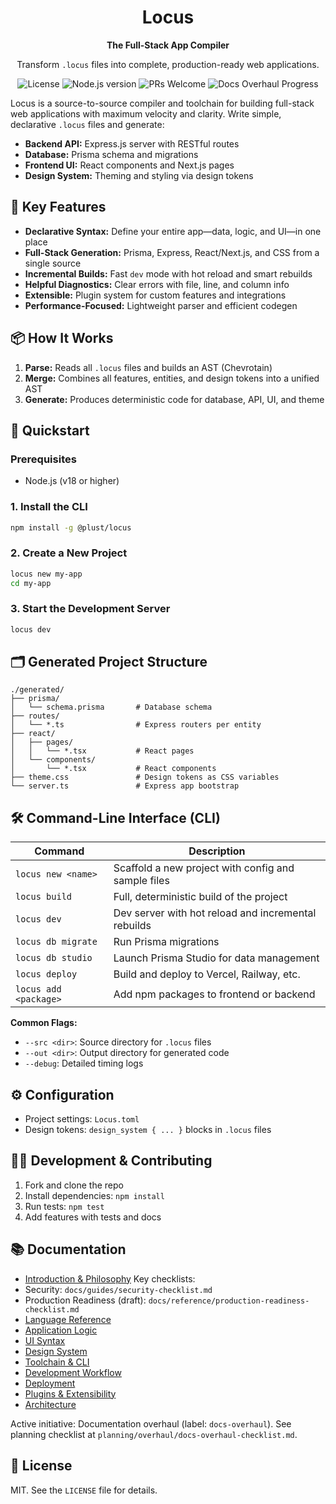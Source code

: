 <div align="center">
  <h1>Locus</h1>
  <p><strong>The Full-Stack App Compiler</strong></p>
  <p>Transform <code>.locus</code> files into complete, production-ready web applications.</p>
</div>

<div align="center">
  <img src="https://img.shields.io/badge/license-MIT-blue.svg" alt="License">
  <img src="https://img.shields.io/badge/node-%3E%3D18-brightgreen.svg" alt="Node.js version">
  <img src="https://img.shields.io/badge/PRs-welcome-brightgreen.svg" alt="PRs Welcome">
  <img src="https://img.shields.io/badge/docs%20overhaul-in%20progress-yellow" alt="Docs Overhaul Progress">
</div>



Locus is a source-to-source compiler and toolchain for building full-stack web applications with maximum velocity and clarity. Write simple, declarative `.locus` files and generate:

- **Backend API:** Express.js server with RESTful routes
- **Database:** Prisma schema and migrations
- **Frontend UI:** React components and Next.js pages
- **Design System:** Theming and styling via design tokens

## 🚀 Key Features

- **Declarative Syntax:** Define your entire app—data, logic, and UI—in one place
- **Full-Stack Generation:** Prisma, Express, React/Next.js, and CSS from a single source
- **Incremental Builds:** Fast `dev` mode with hot reload and smart rebuilds
- **Helpful Diagnostics:** Clear errors with file, line, and column info
- **Extensible:** Plugin system for custom features and integrations
- **Performance-Focused:** Lightweight parser and efficient codegen

## 📦 How It Works

1. **Parse:** Reads all `.locus` files and builds an AST (Chevrotain)
2. **Merge:** Combines all features, entities, and design tokens into a unified AST
3. **Generate:** Produces deterministic code for database, API, UI, and theme

## 🏁 Quickstart

### Prerequisites
- Node.js (v18 or higher)

### 1. Install the CLI
```bash
npm install -g @plust/locus
```

### 2. Create a New Project
```bash
locus new my-app
cd my-app
```

### 3. Start the Development Server
```bash
locus dev
```

## 🗂️ Generated Project Structure

```
./generated/
├── prisma/
│   └── schema.prisma       # Database schema
├── routes/
│   └── *.ts                # Express routers per entity
├── react/
│   ├── pages/
│   │   └── *.tsx           # React pages
│   └── components/
│       └── *.tsx           # React components
├── theme.css               # Design tokens as CSS variables
└── server.ts               # Express app bootstrap
```

## 🛠️ Command-Line Interface (CLI)

| Command                  | Description                                                              |
| ------------------------ | ------------------------------------------------------------------------ |
| `locus new <name>`       | Scaffold a new project with config and sample files                      |
| `locus build`            | Full, deterministic build of the project                                 |
| `locus dev`              | Dev server with hot reload and incremental rebuilds                      |
| `locus db migrate`       | Run Prisma migrations                                                     |
| `locus db studio`        | Launch Prisma Studio for data management                                 |
| `locus deploy`           | Build and deploy to Vercel, Railway, etc.                                |
| `locus add <package>`    | Add npm packages to frontend or backend                                  |

**Common Flags:**
- `--src <dir>`: Source directory for `.locus` files
- `--out <dir>`: Output directory for generated code
- `--debug`: Detailed timing logs

## ⚙️ Configuration

- Project settings: `Locus.toml`
- Design tokens: `design_system { ... }` blocks in `.locus` files

## 🧑‍💻 Development & Contributing

  1. Fork and clone the repo
  2. Install dependencies: `npm install`
  3. Run tests: `npm test`
  4. Add features with tests and docs

## 📚 Documentation

- [Introduction & Philosophy](docs/introduction/language.md)
Key checklists:
- Security: `docs/guides/security-checklist.md`
- Production Readiness (draft): `docs/reference/production-readiness-checklist.md`
- [Language Reference](docs/language/data-modeling.md)
- [Application Logic](docs/language/application-logic.md)
- [UI Syntax](docs/language/ui-syntax.md)
- [Design System](docs/design-system/theming.md)
- [Toolchain & CLI](docs/toolchain/cli.md)
- [Development Workflow](docs/toolchain/development-workflow.md)
- [Deployment](docs/toolchain/deployment.md)
- [Plugins & Extensibility](docs/plugins/index.md)
- [Architecture](docs/reference/architecture.md)

Active initiative: Documentation overhaul (label: `docs-overhaul`). See planning checklist at `planning/overhaul/docs-overhaul-checklist.md`.

## 📝 License

MIT. See the `LICENSE` file for details.


